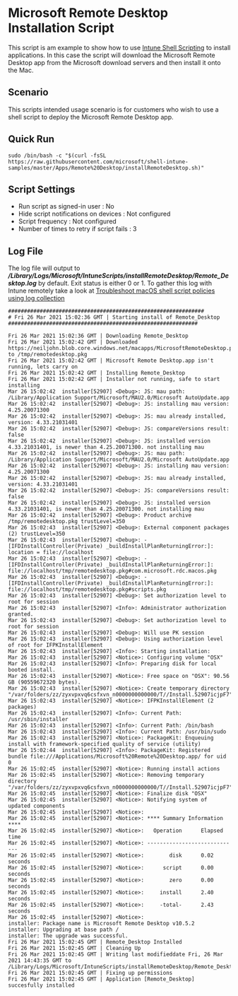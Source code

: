 # Microsoft Remote Desktop Installation Script

This script is am example to show how to use [Intune Shell Scripting](https://docs.microsoft.com/en-us/mem/intune/apps/macos-shell-scripts) to install applications. In this case the script will download the Microsoft Remote Desktop app from the Microsoft download servers and then install it onto the Mac.

## Scenario

This scripts intended usage scenario is for customers who wish to use a shell script to deploy the Microsoft Remote Desktop app.

## Quick Run

```
sudo /bin/bash -c "$(curl -fsSL https://raw.githubusercontent.com/microsoft/shell-intune-samples/master/Apps/Remote%20Desktop/installRemoteDesktop.sh)"
```

## Script Settings

- Run script as signed-in user : No
- Hide script notifications on devices : Not configured
- Script frequency : Not configured
- Number of times to retry if script fails : 3

## Log File

The log file will output to ***/Library/Logs/Microsoft/IntuneScripts/installRemoteDesktop/Remote_Desktop.log*** by default. Exit status is either 0 or 1. To gather this log with Intune remotely take a look at  [Troubleshoot macOS shell script policies using log collection](https://docs.microsoft.com/en-us/mem/intune/apps/macos-shell-scripts#troubleshoot-macos-shell-script-policies-using-log-collection)

```
##############################################################
# Fri 26 Mar 2021 15:02:36 GMT | Starting install of Remote_Desktop
############################################################

Fri 26 Mar 2021 15:02:36 GMT | Downloading Remote_Desktop
Fri 26 Mar 2021 15:02:42 GMT | Downloaded https://neiljohn.blob.core.windows.net/macapps/MicrosoftRemoteDesktop.pkg to /tmp/remotedesktop.pkg
Fri 26 Mar 2021 15:02:42 GMT | Microsoft Remote Desktop.app isn't running, lets carry on
Fri 26 Mar 2021 15:02:42 GMT | Installing Remote_Desktop
Fri 26 Mar 2021 15:02:42 GMT | Installer not running, safe to start installing
Mar 26 15:02:42  installer[52907] <Debug>: JS: mau path: /Library/Application Support/Microsoft/MAU2.0/Microsoft AutoUpdate.app
Mar 26 15:02:42  installer[52907] <Debug>: JS: installing mau version: 4.25.20071300
Mar 26 15:02:42  installer[52907] <Debug>: JS: mau already installed, version: 4.33.21031401
Mar 26 15:02:42  installer[52907] <Debug>: JS: compareVersions result: false
Mar 26 15:02:42  installer[52907] <Debug>: JS: installed version 4.33.21031401, is newer than 4.25.20071300. not installing mau
Mar 26 15:02:42  installer[52907] <Debug>: JS: mau path: /Library/Application Support/Microsoft/MAU2.0/Microsoft AutoUpdate.app
Mar 26 15:02:42  installer[52907] <Debug>: JS: installing mau version: 4.25.20071300
Mar 26 15:02:42  installer[52907] <Debug>: JS: mau already installed, version: 4.33.21031401
Mar 26 15:02:42  installer[52907] <Debug>: JS: compareVersions result: false
Mar 26 15:02:42  installer[52907] <Debug>: JS: installed version 4.33.21031401, is newer than 4.25.20071300. not installing mau
Mar 26 15:02:42  installer[52907] <Debug>: Product archive /tmp/remotedesktop.pkg trustLevel=350
Mar 26 15:02:43  installer[52907] <Debug>: External component packages (2) trustLevel=350
Mar 26 15:02:43  installer[52907] <Debug>: -[IFDInstallController(Private) _buildInstallPlanReturningError:]: location = file://localhost
Mar 26 15:02:43  installer[52907] <Debug>: -[IFDInstallController(Private) _buildInstallPlanReturningError:]: file://localhost/tmp/remotedesktop.pkg#com.microsoft.rdc.macos.pkg
Mar 26 15:02:43  installer[52907] <Debug>: -[IFDInstallController(Private) _buildInstallPlanReturningError:]: file://localhost/tmp/remotedesktop.pkg#scripts.pkg
Mar 26 15:02:43  installer[52907] <Debug>: Set authorization level to root for session
Mar 26 15:02:43  installer[52907] <Info>: Administrator authorization granted.
Mar 26 15:02:43  installer[52907] <Debug>: Set authorization level to root for session
Mar 26 15:02:43  installer[52907] <Debug>: Will use PK session
Mar 26 15:02:43  installer[52907] <Debug>: Using authorization level of root for IFPKInstallElement
Mar 26 15:02:43  installer[52907] <Info>: Starting installation:
Mar 26 15:02:43  installer[52907] <Notice>: Configuring volume "OSX"
Mar 26 15:02:43  installer[52907] <Info>: Preparing disk for local booted install.
Mar 26 15:02:43  installer[52907] <Notice>: Free space on "OSX": 90.56 GB (90559672320 bytes).
Mar 26 15:02:43  installer[52907] <Notice>: Create temporary directory "/var/folders/zz/zyxvpxvq6csfxvn_n0000000000000/T//Install.52907icjpF7"
Mar 26 15:02:43  installer[52907] <Notice>: IFPKInstallElement (2 packages)
Mar 26 15:02:43  installer[52907] <Info>: Current Path: /usr/sbin/installer
Mar 26 15:02:43  installer[52907] <Info>: Current Path: /bin/bash
Mar 26 15:02:43  installer[52907] <Info>: Current Path: /usr/bin/sudo
Mar 26 15:02:43  installer[52907] <Notice>: PackageKit: Enqueuing install with framework-specified quality of service (utility)
Mar 26 15:02:44  installer[52907] <Info>: PackageKit: Registered bundle file:///Applications/Microsoft%20Remote%20Desktop.app/ for uid 0
Mar 26 15:02:45  installer[52907] <Notice>: Running install actions
Mar 26 15:02:45  installer[52907] <Notice>: Removing temporary directory "/var/folders/zz/zyxvpxvq6csfxvn_n0000000000000/T//Install.52907icjpF7"
Mar 26 15:02:45  installer[52907] <Notice>: Finalize disk "OSX"
Mar 26 15:02:45  installer[52907] <Notice>: Notifying system of updated components
Mar 26 15:02:45  installer[52907] <Notice>: 
Mar 26 15:02:45  installer[52907] <Notice>: **** Summary Information ****
Mar 26 15:02:45  installer[52907] <Notice>:   Operation      Elapsed time
Mar 26 15:02:45  installer[52907] <Notice>: -----------------------------
Mar 26 15:02:45  installer[52907] <Notice>:        disk      0.02 seconds
Mar 26 15:02:45  installer[52907] <Notice>:      script      0.00 seconds
Mar 26 15:02:45  installer[52907] <Notice>:        zero      0.00 seconds
Mar 26 15:02:45  installer[52907] <Notice>:     install      2.40 seconds
Mar 26 15:02:45  installer[52907] <Notice>:     -total-      2.43 seconds
Mar 26 15:02:45  installer[52907] <Notice>: 
installer: Package name is Microsoft Remote Desktop v10.5.2
installer: Upgrading at base path /
installer: The upgrade was successful.
Fri 26 Mar 2021 15:02:45 GMT | Remote_Desktop Installed
Fri 26 Mar 2021 15:02:45 GMT | Cleaning Up
Fri 26 Mar 2021 15:02:45 GMT | Writing last modifieddate Fri, 26 Mar 2021 14:43:35 GMT to /Library/Logs/Microsoft/IntuneScripts/installRemoteDesktop/Remote_Desktop.meta
Fri 26 Mar 2021 15:02:45 GMT | Fixing up permissions
Fri 26 Mar 2021 15:02:45 GMT | Application [Remote_Desktop] succesfully installed
```
